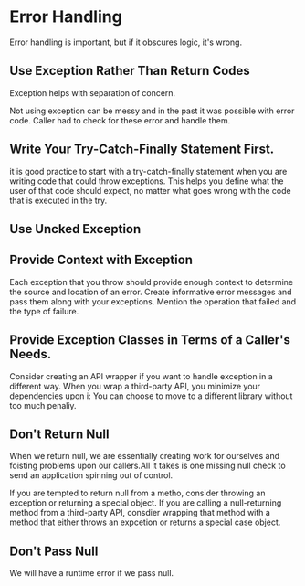 # Error Handling
Error handling is important, but if it obscures logic, it's wrong.

## Use Exception Rather Than Return Codes
Exception helps with separation of concern.

Not using exception can be messy and in the past it was possible with error code. Caller had to check for these error and handle them.

## Write Your Try-Catch-Finally Statement First.
it is good practice to start with a try-catch-finally statement when you are writing code that could throw exceptions. This helps you define what the user of that code should expect, no matter what goes wrong with the code that is executed in the try.

## Use Uncked Exception

## Provide Context with Exception

Each exception that you throw should provide enough context to determine the source and location of an error. Create informative error messages and pass them along with your exceptions. Mention the operation that failed and the type of failure.

## Provide Exception Classes in Terms of a Caller's Needs.

Consider creating an API wrapper if you want to handle exception in a different way. When you wrap a third-party API, you minimize your dependencies upon i: You can choose to move to a different library without too much penaliy.

## Don't Return Null
When we return null, we are essentially creating work for ourselves and foisting problems upon our callers.All it takes is one missing null check to send an application spinning out of control.

If you are tempted to return null from a metho, consider throwing an exception or returning a special object. If you are calling a null-returning method from a third-party API, consdier wrapping that method with a method that either throws an expcetion or returns a special case object.

## Don't Pass Null
We will have a runtime error if we pass null.

